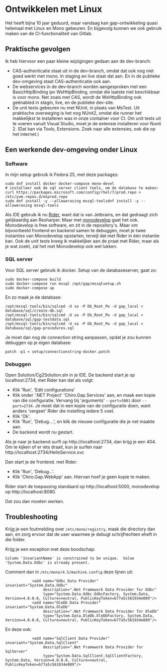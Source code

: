 # Ontwikkelen met Linux

Het heeft bijna 10 jaar geduurd, maar vandaag kan gap-ontwikkeling
quasi helemaal met Linux en Mono gebeuren. En bijgevolg kunnen we ook gebruik maken
van de CI-functionaliteit van Gitlab.

## Praktische gevolgen

Ik heb hiervoor een paar kleine wijzigingen gedaan aan de dev-branch:

* CAS-authenticatie staat uit in de dev-branch, omdat dat ook nog niet goed werkt
  met mono. In staging en live staat dat aan. En in de publieke dev-omgeving staat
  CAS-authenticatie ook aan.
* De webservices in de dev-branch worden aangesproken met een BasicHttpBinding ipv
  WsHttpBinding, omdat die laatste niet beschikbaar is voor mono. Net zoals met CAS,
  wordt de WsHttpBinding ook geënabled in stagin, live, en de publieke dev-site.
* De unit tests gebeuren nu met NUnit, in plaats van MsTest. Uit praktische
  overweging is het nog NUnit2, omdat die runner het makkelijkst te installeren
  was in onze container voor CI. Om unit tests uit te voeren vanuit Visual Studio,
  moet je de extensie installeren voor Nunit 2. (Dat kan via Tools, Extensions.
  Zoek naar alle extensies, ook die op het internet.)

## Een werkende dev-omgeving onder Linux

### Software

In mijn setup gebruik ik Fedora 25, met deze packages:

    sudo dnf install docker docker-compose mono-devel
    # installeer ook de sql server client tools, om de database te maken:
    curl https://packages.microsoft.com/config/rhel/7/prod.repo > /etc/yum.repos.d/msprod.repo
    sudo dnf install -y --allowerasing mssql-toolsdnf install -y --allowerasing mssql-tools

Als IDE gebruik ik nu [Rider](https://www.jetbrains.com/rider/), want dat
is van Jetbrains, en dat gedraagt zich gelijkaardig aan Resharper. Maar met
[monodevelop](https://nl.wikipedia.org/wiki/MonoDevelop) gaat het ook.
Monodevelop is free software, en zit in de repository's. Maar om bijvoorbeeld
frontend en backend samen te debuggen, moet je twee instanties van Monodevelop
opstarten, terwijl dat met Rider in één instantie kan. Ook de unit tests
kreeg ik makkelijker aan de praat met Rider, maar als je wat zoekt, zal het
met Monodevelop ook wel lukken.

### SQL server

Voor SQL server gebruik ik docker. Setup van de databaseserver, gaat zo:
```
sudo docker-compose build
sudo docker-compose run mssql /opt/gap/mssqlsetup.sh
sudo docker-compose up
```

En zo maak je de database:
```
/opt/mssql-tools/bin/sqlcmd -U sa -P Db_Root_Pw -d gap_local < database/sql/create-db.sql
/opt/mssql-tools/bin/sqlcmd -U sa -P Db_Root_Pw -d gap_local < database/sql/gap-testdata.sql
/opt/mssql-tools/bin/sqlcmd -U sa -P Db_Root_Pw -d gap_local < database/sql/gap-procedures.sql
```

Je moet dan nog de connection string aanpassen, opdat je zou kunnen debuggen
op je eigen database:

    patch -p1 < setup/connectionstring-docker.patch

### Debuggen

Open Solution/Cg2Solution.sln in je IDE. De backend start je op
localhost:2734, met Rider kan dat als volgt:

* Klik 'Run', 'Edit configurations'
* Klik onder '.NET Project' 'Chiro.Gap.Services' aan, en maak een kopie
  van die configuratie. Vervang bij 'arguments' `--port=5001` door `--port=2734`.
  Je moet dat in een kopie van de configuratie doen, want anders 'vergeet'
  Rider die instelling iedere 5 voet.
* Klik 'Ok'.
* Klik 'Run', 'Debug....', en klik de nieuwe configuratie die je net maakte aan.
* De backend wordt nu gestart.

Als je naar je backend surft op http://localhost:2734, dan krijg je een 404.
Om te kijken of er iets draait, kun je surfen naar
http://localhost:2734/HelloService.svc

Dan start je de frontend. met Rider:

* Klik 'Run', 'Debug...'.
* Klik 'Chiro.Gap.WebApp' aan. Hiervan hoef je geen kopie te maken.

Rider start de toepassing standaard op http://localhost:5000, monodevelop op
http://localhost:8080.

Dat zou dan moeten werken.


## Troubleshooting

Krijg je een foutmelding over `/etc/mono/registry`, maak die directory dan aan,
en zorg ervoor dat de user waarmee je debugt schrijfrechten eheft in die folder.

Krijg je een exception met deze boodschap:
```
Column 'InvariantName' is constrained to be unique.  Value 'System.Data.Odbc' is already present.
```
Comment dan in `/etc/mono/4.5/machine.config` deze lijnen uit:
```
            <add name="Odbc Data Provider"         invariant="System.Data.Odbc"
                 description=".Net Framework Data Provider for Odbc"
                 type="System.Data.Odbc.OdbcFactory, System.Data, Version=4.0.0.0, Culture=neutral, PublicKeyToken=b77a5c561934e089"/>
            <add name="OleDb Data Provider"        invariant="System.Data.OleDb"
                 description=".Net Framework Data Provider for OleDb"
                 type="System.Data.OleDb.OleDbFactory, System.Data, Version=4.0.0.0, Culture=neutral, PublicKeyToken=b77a5c561934e089"/>
```
En deze ook:
```
            <add name="SqlClient Data Provider"    invariant="System.Data.SqlClient"
                 description=".Net Framework Data Provider for SqlServer"
                 type="System.Data.SqlClient.SqlClientFactory, System.Data, Version=4.0.0.0, Culture=neutral, PublicKeyToken=b77a5c561934e089"/>
```

